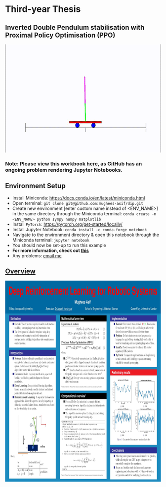 # Third-year Thesis

## Inverted Double Pendulum stabilisation with Proximal Policy Optimisation (PPO)

<p align="center">
    <img height=350 src="/images/idp.gif">
</p>

### Note: Please view this workbook **[here](https://nbviewer.jupyter.org/github/mughees-asif/dip/blob/master/deep-learning-dip.ipynb)**, as GitHub has an ongoing problem rendering Jupyter Notebooks.

## Environment Setup

* Install Miniconda: https://docs.conda.io/en/latest/miniconda.html
* Open terminal: `git clone git@github.com:mughees-asif/dip.git`
* Create new environment [enter custom name instead of <ENV_NAME>] in the same directory through the Miniconda terminal: `conda create -n <ENV_NAME> python sympy numpy matplotlib` 
* Install `PyTorch`: https://pytorch.org/get-started/locally/
* Install Jupyter Notebook: `conda install -c conda-forge notebook`
* Navigate to the environment directory & open this notebook through the Miniconda terminal: `jupyter notebook`
* You should now be set-up to run this example
* **For more information, check out [this](https://github.com/mughees-asif/dip/blob/master/project.pdf)**
* Any problems: [email me](mailto:mughees460@gmail.com)

## [Overview](https://github.com/mughees-asif/dip/blob/master/images/poster.jpg)

<p align="center">
    <img height=650 src="images/poster.jpg">
</p>



